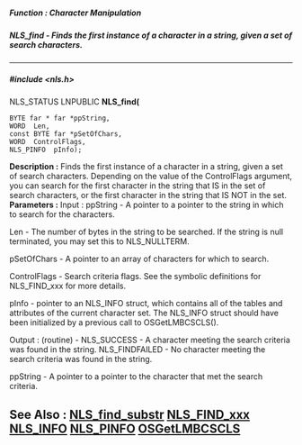 ##### Function : Character Manipulation
##### NLS_find - Finds the first instance of a character in a string, given a set of search characters.
---
##### #include <nls.h>
NLS_STATUS LNPUBLIC **NLS_find(**

	BYTE far * far *ppString,
	WORD  Len,
	const BYTE far *pSetOfChars,
	WORD  ControlFlags,
	NLS_PINFO  pInfo);
**Description :**
Finds the first instance of a character in a string, given a set of search 
characters. Depending on the value of the ControlFlags argument, you can search 
for the first character in the string that IS in the set of search characters, 
or the first character in the string that IS NOT in the set.
**Parameters :**
Input :
ppString  -  A pointer to a pointer to the string in which to search for the characters.

Len  -  The number of bytes in the string to be searched. If the string is null terminated, you may set this to NLS_NULLTERM.

pSetOfChars  -  A pointer to an array of characters for which to search.

ControlFlags  -  Search criteria flags. See the symbolic definitions for NLS_FIND_xxx for more details.

pInfo  -   pointer to an NLS_INFO struct, which contains all of the tables and attributes of the current character set. The NLS_INFO struct should  have been initialized by a previous call to OSGetLMBCSCLS().

Output :
(routine)  -  NLS_SUCCESS - A character meeting the search criteria was found in the string.
NLS_FINDFAILED - No character meeting the search criteria was found in the string.


ppString  -  A pointer to a pointer to the character that met the search criteria.

**See Also :**
[NLS_find_substr](D:/md_files/NLS_find_substr.md)
[NLS_FIND_xxx](D:/md_files/NLS_FIND_xxx.md)
[NLS_INFO](D:/md_files/NLS_INFO.md)
[NLS_PINFO](D:/md_files/NLS_PINFO.md)
[OSGetLMBCSCLS](D:/md_files/OSGetLMBCSCLS.md)
---
